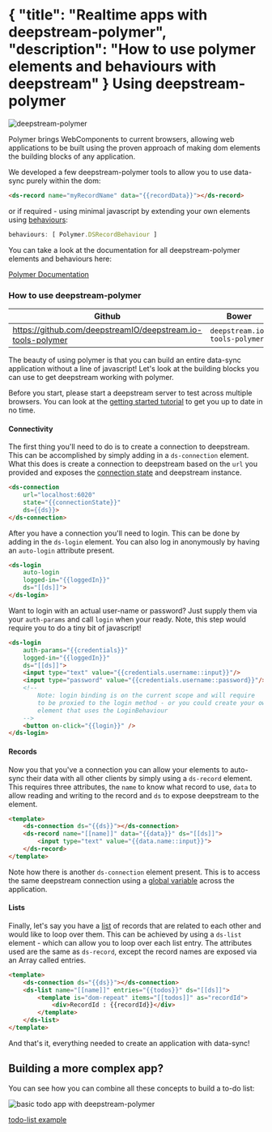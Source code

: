 {
    "title": "Realtime apps with deepstream-polymer",
    "description": "How to use polymer elements and behaviours with deepstream"
}
Using deepstream-polymer
=================================================

![deepstream-polymer](../assets/images/polymer/deepstream-polymer.png)

Polymer brings WebComponents to current browsers, allowing web applications to be built using the proven approach of making dom elements the building blocks of any application.

We developed a few deepstream-polymer tools to allow you to use data-sync purely within the dom:

```html
<ds-record name="myRecordName" data="{{recordData}}"></ds-record>
```
or if required - using minimal javascript by extending your own elements using [behaviours](//www.polymer-project.org/1.0/docs/devguide/behaviors.html):
```javascript
behaviours: [ Polymer.DSRecordBehaviour ]
```

You can take a look at the documentation for all deepstream-polymer elements and behaviours here:

<a class="mega" href="//deepstreamio.github.io/deepstream.io-tools-polymer"><i class="fa fa-book"></i>Polymer Documentation</a>

### How to use deepstream-polymer

<div class="table-wrapper">
<table class="mini space">
    <thead>
        <tr>
            <th><i class="fa fa-github"></i>Github</th>
            <th><i class="fa fa-cube"></i>Bower</th>
        </tr>
    </thead>
    <tbody>
        <tr>
            <td>
                <a href="https://github.com/deepstreamIO/deepstream.io-tools-polymer">
                    https://github.com/deepstreamIO/deepstream.io-tools-polymer
                </a>
            </td>
            <td><code>deepstream.io-tools-polymer</code></td>
        </tr>
    </tbody>
</table>
</div>

The beauty of using polymer is that you can build an entire data-sync application without a line of javascript! Let's look at the building blocks you can use to get deepstream working with polymer.

Before you start, please start a deepstream server to test across multiple browsers. You can look at the [getting started tutorial](getting-started.html) to get you up to date in no time.

#### Connectivity

The first thing you'll need to do is to create a connection to deepstream. This can be accomplished by simply adding in a `ds-connection` element. What this does is create a connection to deepstream based on the `url` you provided and exposes the [connection state](../docs/connection_states.html) and deepstream instance.

```html
<ds-connection 
    url="localhost:6020" 
    state="{{connectionState}}"
    ds={{ds}}>
</ds-connection>
```

After you have a connection you'll need to login. This can be done by adding in the `ds-login` element. You can also log in anonymously by having an `auto-login` attribute present.

```html
<ds-login 
    auto-login
    logged-in="{{loggedIn}}"
    ds="[[ds]]">
</ds-login>
```

Want to login with an actual user-name or password? Just supply them via your `auth-params` and call `login` when your ready. Note, this step would require you to do a tiny bit of javascript!

```html
<ds-login 
    auth-params="{{credentials}}"
    logged-in="{{loggedIn}}"
    ds="[[ds]]">
    <input type="text" value="{{credentials.username::input}}"/>
    <input type="password" value="{{credentials.username::password}}"/>
    <!-- 
        Note: login binding is on the current scope and will require 
        to be proxied to the login method - or you could create your own 
        element that uses the LoginBehaviour
    -->
    <button on-click="{{login}}" />
</ds-login>
```

#### Records

Now you that you've a connection you can allow your elements to auto-sync their data with all other clients by simply using a `ds-record` element. This requires three attributes, the `name` to know what record to use, `data` to allow reading and writing to the record and `ds` to expose deepstream to the element.

```html
<template>
    <ds-connection ds="{{ds}}"></ds-connection>
    <ds-record name="[[name]]" data="{{data}}" ds="[[ds]]">
        <input type="text" value="{{data.name::input}}">
    </ds-record>
</template>
```

Note how there is another `ds-connection` element present. This is to access the same deepstream connection using a [global variable](https://github.com/Polymer/docs/issues/334) across the application.

#### Lists

Finally, let's say you have a [list](https://deepstream.io/tutorials/lists.html) of records that are related to each other and would like to loop over them. This can be achieved by using a `ds-list` element - which can allow you to loop over each list entry. The attributes used are the same as `ds-record`, except the record names are exposed via an Array called entries.

```html
<template>
    <ds-connection ds="{{ds}}"></ds-connection>
    <ds-list name="[[name]]" entries="{{todos}}" ds="[[ds]]">
        <template is="dom-repeat" items="[[todos]]" as="recordId">
            <div>RecordId : {{recordId}}</div>
        </template>
    </ds-list>
</template>
```

And that's it, everything needed to create an application with data-sync!

## Building a more complex app?

You can see how you can combine all these concepts to build a to-do list:

<img width="" src="../assets/images/polymer/example-app.gif" alt="basic todo app with deepstream-polymer" />

<a class="mega" href="//github.com/deepstreamIO/ds-tutorial-polymer"><i class="fa fa-github"></i>todo-list example</a>